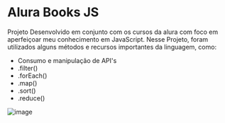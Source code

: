 # Alura Books JS

Projeto Desenvolvido em conjunto com os cursos da alura com foco em aperfeiçoar meu conhecimento em JavaScript. Nesse Projeto, foram utilizados alguns métodos e recursos importantes da linguagem, como:
* Consumo e manipulação de API's
* .filter()
* .forEach()
* .map()
* .sort()
* .reduce()
 
![image](https://github.com/user-attachments/assets/b00ab178-54e7-472c-b002-b5b070d4af72)
